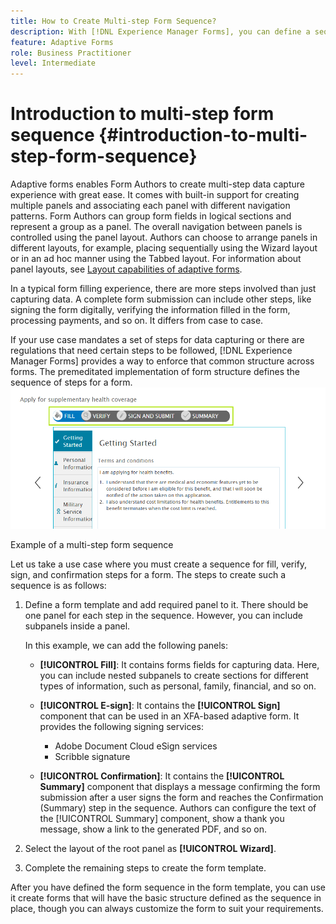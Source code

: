 ```yaml
---
title: How to Create Multi-step Form Sequence?
description: With [!DNL Experience Manager Forms], you can define a sequence of form panels for the users to navigate and fill an adaptive form. Dig deeper by taking a use case approach as an example to create multi-step form sequence. 
feature: Adaptive Forms
role: Business Practitioner
level: Intermediate
---
```


# Introduction to multi-step form sequence {#introduction-to-multi-step-form-sequence}

Adaptive forms enables Form Authors to create multi-step data capture experience with great ease. It comes with built-in support for creating multiple panels and associating each panel with different navigation patterns. Form Authors can group form fields in logical sections and represent a group as a panel. The overall navigation between panels is controlled using the panel layout. Authors can choose to arrange panels in different layouts, for example, placing sequentially using the Wizard layout or in an ad hoc manner using the Tabbed layout. For information about panel layouts, see [Layout capabilities of adaptive forms](layout-capabilities-adaptive-forms.md).

In a typical form filling experience, there are more steps involved than just capturing data. A complete form submission can include other steps, like signing the form digitally, verifying the information filled in the form, processing payments, and so on. It differs from case to case.

If your use case mandates a set of steps for data capturing or there are regulations that need certain steps to be followed, [!DNL Experience Manager Forms] provides a way to enforce that common structure across forms. The premeditated implementation of form structure defines the sequence of steps for a form. ![Example of a multi-step form sequence](assets/formpipeline.png)

Example of a multi-step form sequence

Let us take a use case where you must create a sequence for fill, verify, sign, and confirmation steps for a form. The steps to create such a sequence is as follows:

1. Define a form template and add required panel to it. There should be one panel for each step in the sequence. However, you can include subpanels inside a panel.

   In this example, we can add the following panels:

    * **[!UICONTROL Fill]**: It contains forms fields for capturing data. Here, you can include nested subpanels to create sections for different types of information, such as personal, family, financial, and so on.  
    
    <!--* **[!UICONTROL Verify]**: It contains the **[!UICONTROL Verify]** component that can be used in an XFA-based adaptive form. It displays the information captured in the Fill panel in read-only mode for verification.-->  
    
    * **[!UICONTROL E-sign]**: It contains the **[!UICONTROL Sign]** component that can be used in an XFA-based adaptive form. It provides the following signing services:

        * Adobe Document Cloud eSign services
        * Scribble signature

    * **[!UICONTROL Confirmation]**: It contains the **[!UICONTROL Summary]** component that displays a message confirming the form submission after a user signs the form and reaches the Confirmation (Summary) step in the sequence. Authors can configure the text of the [!UICONTROL Summary] component, show a thank you message, show a link to the generated PDF, and so on.

1. Select the layout of the root panel as **[!UICONTROL Wizard]**.
1. Complete the remaining steps to create the form template. <!-- For more information, see [Creating a custom adaptive form template](custom-adaptive-forms-templates.md). -->

After you have defined the form sequence in the form template, you can use it create forms that will have the basic structure defined as the sequence in place, though you can always customize the form to suit your requirements.

